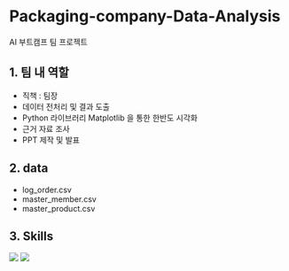 # Packaging-company-Data-Analysis
AI 부트캠프 팀 프로젝트

## 1. 팀 내 역할
 - 직책 : 팀장
 - 데이터 전처리 및 결과 도출
 - Python 라이브러리 Matplotlib 을 통한 한반도 시각화
 - 근거 자료 조사
 - PPT 제작 및 발표

## 2. data
 - log_order.csv
 - master_member.csv
 - master_product.csv

## 3. Skills
<img src="https://img.shields.io/badge/python-3776AB?style=for-the-badge&logo=python&logoColor=white"> <img src="https://img.shields.io/badge/pandas-150458?style=for-the-badge&logo=pandas&logoColor=white">
